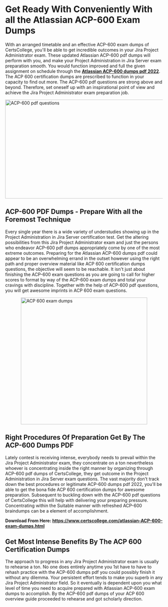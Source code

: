 <h1><strong>Get Ready With Conveniently With all the Atlassian ACP-600 Exam Dumps&nbsp;</strong></h1>
<p><span style="font-weight: 400;">With an arranged timetable and an effective  ACP-600 exam dumps of CertsCollege, you'll be able to get incredible outcomes in your Jira Project Administrator exam. These updated Atlassian ACP-600 pdf dumps will perform with you, and make your Project Administration in Jira Server exam preparation smooth. You would function improved and full the given assignment on schedule through the <strong><a href="https://www.certscollege.com/atlassian-ACP-600-exam-dumps.html">Atlassian ACP-600 dumps pdf 2022</a></strong>. The ACP 600 certification dumps are prescribed to function in your capacity to find out more. The  ACP-600 pdf questions are strong above and beyond. Therefore, set oneself up with an inspirational point of view and achieve the Jira Project Administrator exam preparation job.&nbsp;</span></p>
<p><span style="font-weight: 400;"><img style="display: block; margin-left: auto; margin-right: auto;" src="https://i.ibb.co/CPDK3ps/Yellow-and-Blue-Initiative-Blog-Banner.png" alt="ACP-600 pdf questions" width="559" height="315" /></span></p>
<h2><strong>ACP-600 PDF Dumps - Prepare With all the Foremost Technique</strong></h2>
<p><span style="font-weight: 400;">Every single year there is a wide variety of understudies showing up in the Project Administration in Jira Server certification test. Get the altering possibilities from this Jira Project Administrator exam and just the persons who endeavor ACP-600 pdf dumps appropriately come by one of the most extreme outcomes. Preparing for the Atlassian ACP-600 dumps pdf could appear to be an overwhelming errand in the outset however using the right path and proper overview material like ACP 600 certification dumps questions, the objective will seem to be reachable. It isn't just about finishing the ACP-600 exam questions as you are going to call for higher scores to format by way of the ACP-600 exam dumps and total your cravings with discipline. Together with the help of ACP-600 pdf questions, you will get awesome imprints in ACP 600 exam questions.</span></p>
<p><span style="font-weight: 400;"><a href="https://tinyurl.com/y74k2m63"><img style="display: block; margin-left: auto; margin-right: auto;" src="https://i.ibb.co/9tMrhdY/Teacher-Appreciation-Invitation.png" alt="ACP 600 exam dumps " width="404" height="404" /></a></span></p>
<h2><strong>Right Procedures Of Preparation Get By The ACP-600 Dumps PDF</strong></h2>
<p><span style="font-weight: 400;">Lately contest is receiving intense, everybody needs to prevail within the Jira Project Administrator exam, they concentrate on a ton nevertheless whoever is concentrating inside the right manner by organizing through ACP-600 pdf dumps of CertsCollege, they get outcome in the Project Administration in Jira Server exam questions. The vast majority don't track down the best procedures or legitimate ACP-600 dumps pdf 2022, you'll be able to get the bona fide ACP 600 certification dumps for awesome preparation. Subsequent to buckling down with the  ACP-600 pdf questions of CertsCollege this will help with delivering your preparing pressure. Concentrating within the Suitable manner with refreshed ACP-600 braindumps can be a element of accomplishment.</span></p>
<p><span style="font-weight: 400;"><strong>Download From Here: <a href="https://www.certscollege.com/atlassian-ACP-600-exam-dumps.html">https://www.certscollege.com/atlassian-ACP-600-exam-dumps.html</a></strong></span></p>
<h2><strong>Get Most Intense Benefits By The ACP 600 Certification Dumps</strong></h2>
<p><span style="font-weight: 400;">The approach to progress in any Jira Project Administrator exam is usually to rehearse a ton. No one does entirely anytime you 1st have to have to rehash practice with the ACP-600 dumps pdf you could possibly finish it without any dilemma. Your persistent effort tends to make you superb in any Jira Project Administrator field. So it eventually is dependent upon you what level of time you need to acquire prepared with Atlassian ACP-600 exam dumps to accomplish. By the ACP-600 pdf dumps of your ACP 600 overview guide proceeded to rehearse and got scholarly direction.</span></p>
